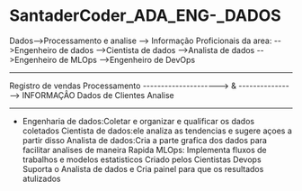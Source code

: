 # SantaderCoder_ADA_ENG-_DADOS
Dados-->Processamento e analise --> Informação
Proficionais da area:
-->Engenheiro de dados
-->Cientista de dados
-->Analista de dados
-->Engenheiro de MLOps
-->Engenheiro de DevOps
__________________________________________________________
Registro de vendas        Processamento 
--------------------->         &         ---------------->     INFORMAÇÂO
Dados de Clientes           Analise
__________________________________________________________

* Engenharia de dados:Coletar e organizar e qualificar os dados coletados
Cientista de dados:ele analiza as tendencias e sugere açoes a partir disso
Analista de dados:Cria a parte grafica dos dados para facilitar analises de maneira Rapida
MLOps: Implementa fluxos de trabalhos e modelos estatisticos Criado pelos Cientistas
Devops Suporta o Analista de dados e Cria painel para que os resultados atulizados



